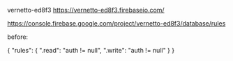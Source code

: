 vernetto-ed8f3
https://vernetto-ed8f3.firebaseio.com/ 


https://console.firebase.google.com/project/vernetto-ed8f3/database/rules

before:


{
  "rules": {
    ".read": "auth != null",
    ".write": "auth != null"
  }
}



